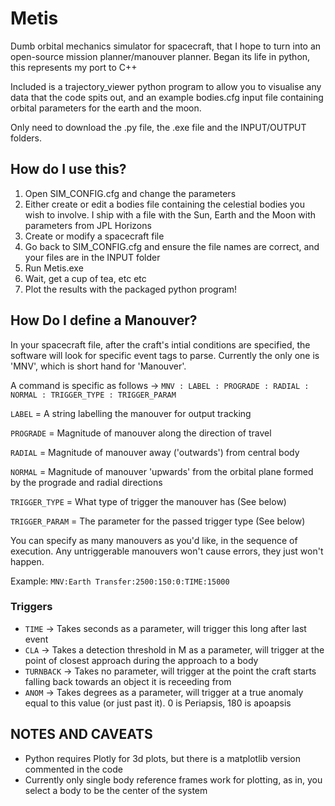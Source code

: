# Metis
Dumb orbital mechanics simulator for spacecraft, that I hope to turn into an open-source mission planner/manouver planner.
Began its life in python, this represents my port to C++

Included is a trajectory_viewer python program to allow you to visualise any data that the code spits out, and an example bodies.cfg input file containing orbital parameters for the earth and the moon.

Only need to download the .py file, the .exe file and the INPUT/OUTPUT folders.

## How do I use this?
1) Open SIM_CONFIG.cfg and change the parameters
2) Either create or edit a bodies file containing the celestial bodies you wish to involve. I ship with a file with the Sun, Earth and the Moon with parameters from JPL Horizons
3) Create or modify a spacecraft file
4) Go back to SIM_CONFIG.cfg and ensure the file names are correct, and your files are in the INPUT folder
5) Run Metis.exe
6) Wait, get a cup of tea, etc etc
7) Plot the results with the packaged python program!

## How Do I define a Manouver?
In your spacecraft file, after the craft's intial conditions are specified, the software will look for specific event tags to parse. Currently the only one is 'MNV', which is short hand for 'Manouver'.

A command is specific as follows -> `MNV : LABEL : PROGRADE : RADIAL : NORMAL : TRIGGER_TYPE : TRIGGER_PARAM`

`LABEL` = A string labelling the manouver for output tracking

`PROGRADE` = Magnitude of manouver along the direction of travel

`RADIAL` = Magnitude of manouver away ('outwards') from central body

`NORMAL` = Magnitude of manouver 'upwards' from the orbital plane formed by the prograde and radial directions

`TRIGGER_TYPE` = What type of trigger the manouver has (See below)

`TRIGGER_PARAM` = The parameter for the passed trigger type (See below)

You can specify as many manouvers as you'd like, in the sequence of execution. Any untriggerable manouvers won't cause errors, they just won't happen.

Example:  `MNV:Earth Transfer:2500:150:0:TIME:15000`

### Triggers

- `TIME` -> Takes seconds as a parameter, will trigger this long after last event
- `CLA` -> Takes a detection threshold in M as a parameter, will trigger at the point of closest approach during the approach to a body
- `TURNBACK` -> Takes no parameter, will trigger at the point the craft starts falling back towards an object it is receeding from
- `ANOM` -> Takes degrees as a parameter, will trigger at a true anomaly equal to this value (or just past it). 0 is Periapsis, 180 is apoapsis

## NOTES AND CAVEATS
- Python requires Plotly for 3d plots, but there is a matplotlib version commented in the code
- Currently only single body reference frames work for plotting, as in, you select a body to be the center of the system
